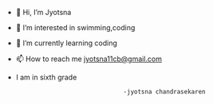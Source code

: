 - 👋 Hi, I’m Jyotsna 
- 👀 I’m interested in swimming,coding
- 🌱 I’m currently learning coding 
- 📫 How to reach me jyotsna11cb@gmail.com
-    I am in sixth grade

                                       -jyotsna chandrasekaren

